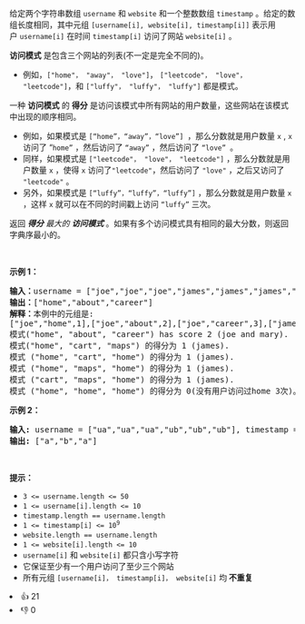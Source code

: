<p>给定两个字符串数组&nbsp;<code>username</code>&nbsp;和&nbsp;<code>website</code>&nbsp;和一个整数数组&nbsp;<code>timestamp</code>&nbsp;。给定的数组长度相同，其中元组&nbsp;<code>[username[i], website[i], timestamp[i]]</code>&nbsp;表示用户&nbsp;<code>username[i]</code>&nbsp;在时间&nbsp;<code>timestamp[i]</code>&nbsp;访问了网站&nbsp;<code>website[i]</code>&nbsp;。</p>

<p><strong>访问模式</strong> 是包含三个网站的列表(不一定是完全不同的)。</p>

<ul>
	<li>例如，<code>["home"， "away"， "love"]</code>， <code>["leetcode"， "love"， "leetcode"]</code>，和 <code>["luffy"， "luffy"， "luffy"]</code> 都是模式。</li>
</ul>

<p>一种&nbsp;<strong>访问</strong><strong>模式</strong> 的 <strong>得分</strong> 是访问该模式中所有网站的用户数量，这些网站在该模式中出现的顺序相同。</p>

<ul>
	<li>例如，如果模式是 <code>[“home”，“away”，“love”] </code>，那么分数就是用户数量 <code>x</code> , <code>x</code> 访问了 “<code>home”</code> ，然后访问了 <code>“away”</code> ，然后访问了 <code>“love” </code>。</li>
	<li>同样，如果模式是 <code>["leetcode"， "love"， "leetcode"]</code> ，那么分数就是用户数量&nbsp;<code>x</code>&nbsp;，使得 <code>x</code> 访问了<code>"leetcode"</code>，然后访问了 <code>"love"</code> ，之后又访问了 <code>"leetcode"</code> 。</li>
	<li>另外，如果模式是 <code>[“luffy”，“luffy”，“luffy”]</code>&nbsp;，那么分数就是用户数量 <code>x</code> ，这样 <code>x</code> 就可以在不同的时间戳上访问 <code>“luffy”</code> 三次。</li>
</ul>

<p>返回<em> <strong>得分</strong> 最大的 <strong>访问</strong><strong>模式</strong></em> 。如果有多个访问模式具有相同的最大分数，则返回字典序最小的。</p>

<p>&nbsp;</p>

<p><strong>示例 1：</strong></p>

<pre>
<strong>输入：</strong>username = ["joe","joe","joe","james","james","james","james","mary","mary","mary"], timestamp = [1,2,3,4,5,6,7,8,9,10], website = ["home","about","career","home","cart","maps","home","home","about","career"]
<strong>输出：</strong>["home","about","career"]
<strong>解释：</strong>本例中的元组是:
["joe","home",1],["joe","about",2],["joe","career",3],["james","home",4],["james","cart",5],["james","maps",6],["james","home",7],["mary","home",8],["mary","about",9], and ["mary","career",10].
模式("home", "about", "career") has score 2 (joe and mary).
模式("home", "cart", "maps") 的得分为 1 (james).
模式 ("home", "cart", "home") 的得分为 1 (james).
模式 ("home", "maps", "home") 的得分为 1 (james).
模式 ("cart", "maps", "home") 的得分为 1 (james).
模式 ("home", "home", "home") 的得分为 0(没有用户访问过home 3次)。</pre>

<p><strong>示例 2：</strong></p>

<pre>
<strong>输入:</strong> username = ["ua","ua","ua","ub","ub","ub"], timestamp = [1,2,3,4,5,6], website = ["a","b","a","a","b","c"]
<strong>输出:</strong> ["a","b","a"]
</pre>

<p>&nbsp;</p>

<p><strong>提示：</strong></p>

<ul>
	<li><code>3 &lt;= username.length &lt;= 50</code></li>
	<li><code>1 &lt;= username[i].length &lt;= 10</code></li>
	<li><code>timestamp.length == username.length</code></li>
	<li><code>1 &lt;= timestamp[i] &lt;= 10<sup>9</sup></code></li>
	<li><code>website.length == username.length</code></li>
	<li><code>1 &lt;= website[i].length &lt;= 10</code></li>
	<li><code>username[i]</code> 和&nbsp;<code>website[i]</code>&nbsp;都只含小写字符</li>
	<li>它保证至少有一个用户访问了至少三个网站</li>
	<li>所有元组&nbsp;<code>[username[i]， timestamp[i]， website[i]</code>&nbsp;均<strong>&nbsp;不重复</strong></li>
</ul>
<div><li>👍 21</li><li>👎 0</li></div>